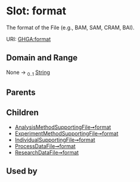 
# Slot: format


The format of the File (e.g., BAM, SAM, CRAM, BAI).

URI: [GHGA:format](https://w3id.org/GHGA/format)


## Domain and Range

None &#8594;  <sub>0..1</sub> [String](types/String.md)

## Parents


## Children

 *  [AnalysisMethodSupportingFile➞format](AnalysisMethodSupportingFile_format.md)
 *  [ExperimentMethodSupportingFile➞format](ExperimentMethodSupportingFile_format.md)
 *  [IndividualSupportingFile➞format](IndividualSupportingFile_format.md)
 *  [ProcessDataFile➞format](ProcessDataFile_format.md)
 *  [ResearchDataFile➞format](ResearchDataFile_format.md)

## Used by

